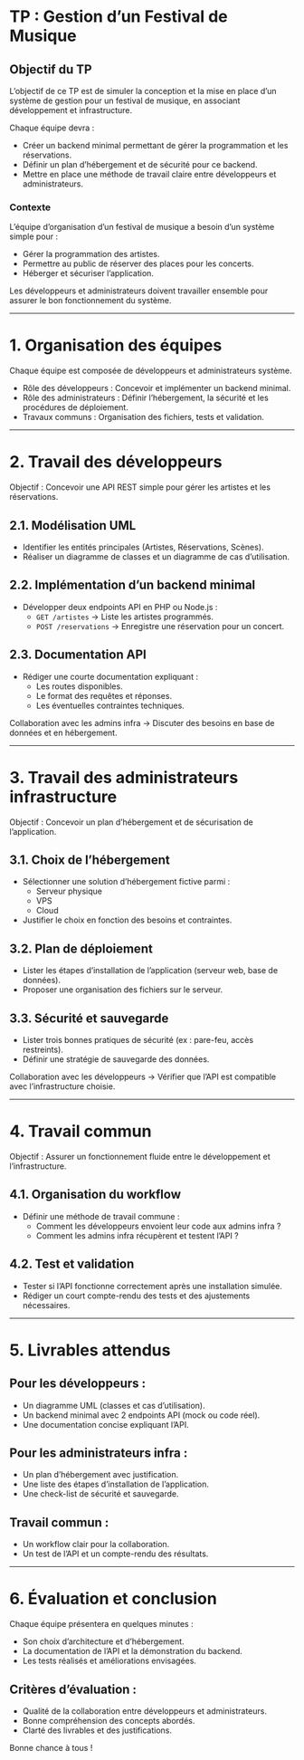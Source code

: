 # TP : Gestion d’un Festival de Musique

## Objectif du TP

L’objectif de ce TP est de simuler la conception et la mise en place d’un système de gestion pour un festival de
musique, en associant développement et infrastructure.

Chaque équipe devra :

- Créer un backend minimal permettant de gérer la programmation et les réservations.
- Définir un plan d’hébergement et de sécurité pour ce backend.
- Mettre en place une méthode de travail claire entre développeurs et administrateurs.

### Contexte

L’équipe d’organisation d’un festival de musique a besoin d’un système simple pour :

- Gérer la programmation des artistes.
- Permettre au public de réserver des places pour les concerts.
- Héberger et sécuriser l’application.

Les développeurs et administrateurs doivent travailler ensemble pour assurer le bon fonctionnement du système.

---

# 1. Organisation des équipes

Chaque équipe est composée de développeurs et administrateurs système.

- Rôle des développeurs : Concevoir et implémenter un backend minimal.
- Rôle des administrateurs : Définir l’hébergement, la sécurité et les procédures de déploiement.
- Travaux communs : Organisation des fichiers, tests et validation.

---

# 2. Travail des développeurs

Objectif : Concevoir une API REST simple pour gérer les artistes et les réservations.

## 2.1. Modélisation UML

- Identifier les entités principales (Artistes, Réservations, Scènes).
- Réaliser un diagramme de classes et un diagramme de cas d’utilisation.

## 2.2. Implémentation d’un backend minimal

- Développer deux endpoints API en PHP ou Node.js :
    - `GET /artistes` → Liste les artistes programmés.
    - `POST /reservations` → Enregistre une réservation pour un concert.

## 2.3. Documentation API

- Rédiger une courte documentation expliquant :
    - Les routes disponibles.
    - Le format des requêtes et réponses.
    - Les éventuelles contraintes techniques.

Collaboration avec les admins infra → Discuter des besoins en base de données et en hébergement.

---

# 3. Travail des administrateurs infrastructure

Objectif : Concevoir un plan d’hébergement et de sécurisation de l’application.

## 3.1. Choix de l’hébergement

- Sélectionner une solution d’hébergement fictive parmi :
    - Serveur physique
    - VPS
    - Cloud
- Justifier le choix en fonction des besoins et contraintes.

## 3.2. Plan de déploiement

- Lister les étapes d’installation de l’application (serveur web, base de données).
- Proposer une organisation des fichiers sur le serveur.

## 3.3. Sécurité et sauvegarde

- Lister trois bonnes pratiques de sécurité (ex : pare-feu, accès restreints).
- Définir une stratégie de sauvegarde des données.

Collaboration avec les développeurs → Vérifier que l’API est compatible avec l’infrastructure choisie.

---

# 4. Travail commun

Objectif : Assurer un fonctionnement fluide entre le développement et l’infrastructure.

## 4.1. Organisation du workflow

- Définir une méthode de travail commune :
    - Comment les développeurs envoient leur code aux admins infra ?
    - Comment les admins infra récupèrent et testent l’API ?

## 4.2. Test et validation

- Tester si l’API fonctionne correctement après une installation simulée.
- Rédiger un court compte-rendu des tests et des ajustements nécessaires.

---

# 5. Livrables attendus

## Pour les développeurs :

- Un diagramme UML (classes et cas d’utilisation).
- Un backend minimal avec 2 endpoints API (mock ou code réel).
- Une documentation concise expliquant l’API.

## Pour les administrateurs infra :

- Un plan d’hébergement avec justification.
- Une liste des étapes d’installation de l’application.
- Une check-list de sécurité et sauvegarde.

## Travail commun :

- Un workflow clair pour la collaboration.
- Un test de l’API et un compte-rendu des résultats.

---

# 6. Évaluation et conclusion

Chaque équipe présentera en quelques minutes :

- Son choix d’architecture et d’hébergement.
- La documentation de l’API et la démonstration du backend.
- Les tests réalisés et améliorations envisagées.

## Critères d’évaluation :

- Qualité de la collaboration entre développeurs et administrateurs.
- Bonne compréhension des concepts abordés.
- Clarté des livrables et des justifications.

Bonne chance à tous !
